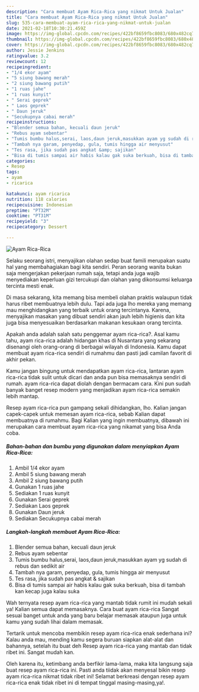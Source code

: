 ```yaml
---
description: "Cara membuat Ayam Rica-Rica yang nikmat Untuk Jualan"
title: "Cara membuat Ayam Rica-Rica yang nikmat Untuk Jualan"
slug: 535-cara-membuat-ayam-rica-rica-yang-nikmat-untuk-jualan
date: 2021-02-18T10:30:21.459Z
image: https://img-global.cpcdn.com/recipes/422bf8659fbc8083/680x482cq70/ayam-rica-rica-foto-resep-utama.jpg
thumbnail: https://img-global.cpcdn.com/recipes/422bf8659fbc8083/680x482cq70/ayam-rica-rica-foto-resep-utama.jpg
cover: https://img-global.cpcdn.com/recipes/422bf8659fbc8083/680x482cq70/ayam-rica-rica-foto-resep-utama.jpg
author: Jessie Jenkins
ratingvalue: 3.2
reviewcount: 12
recipeingredient:
- "1/4 ekor ayam"
- "5 siung bawang merah"
- "2 siung bawang putih"
- "1 ruas jahe"
- "1 ruas kunyit"
- " Serai geprek"
- " Laos geprek"
- " Daun jeruk"
- "Secukupnya cabai merah"
recipeinstructions:
- "Blender semua bahan, kecuali daun jeruk"
- "Rebus ayam sebentar"
- "Tumis bumbu halus,serai, laos,daun jeruk,masukkan ayam yg sudah di rebus dan sedikit air"
- "Tambah nya garam, penyedap, gula, tumis hingga air menyusut"
- "Tes rasa, jika sudah pas angkat &amp; sajikan"
- "Bisa di tumis sampai air habis kalau gak suka berkuah, bisa di tambah kan kecap juga kalau suka"
categories:
- Resep
tags:
- ayam
- ricarica

katakunci: ayam ricarica 
nutrition: 118 calories
recipecuisine: Indonesian
preptime: "PT32M"
cooktime: "PT31M"
recipeyield: "3"
recipecategory: Dessert

---
```



![Ayam Rica-Rica](https://img-global.cpcdn.com/recipes/422bf8659fbc8083/680x482cq70/ayam-rica-rica-foto-resep-utama.jpg)

Selaku seorang istri, menyajikan olahan sedap buat famili merupakan suatu hal yang membahagiakan bagi kita sendiri. Peran seorang  wanita bukan saja mengerjakan pekerjaan rumah saja, tetapi anda juga wajib menyediakan keperluan gizi tercukupi dan olahan yang dikonsumsi keluarga tercinta mesti enak.

Di masa  sekarang, kita memang bisa membeli olahan praktis walaupun tidak harus ribet membuatnya lebih dulu. Tapi ada juga lho mereka yang memang mau menghidangkan yang terbaik untuk orang tercintanya. Karena, menyajikan masakan yang dibuat sendiri akan jauh lebih higienis dan kita juga bisa menyesuaikan berdasarkan makanan kesukaan orang tercinta. 



Apakah anda adalah salah satu penggemar ayam rica-rica?. Asal kamu tahu, ayam rica-rica adalah hidangan khas di Nusantara yang sekarang disenangi oleh orang-orang di berbagai wilayah di Indonesia. Kamu dapat membuat ayam rica-rica sendiri di rumahmu dan pasti jadi camilan favorit di akhir pekan.

Kamu jangan bingung untuk mendapatkan ayam rica-rica, lantaran ayam rica-rica tidak sulit untuk dicari dan anda pun bisa memasaknya sendiri di rumah. ayam rica-rica dapat diolah dengan bermacam cara. Kini pun sudah banyak banget resep modern yang menjadikan ayam rica-rica semakin lebih mantap.

Resep ayam rica-rica pun gampang sekali dihidangkan, lho. Kalian jangan capek-capek untuk memesan ayam rica-rica, sebab Kalian dapat membuatnya di rumahmu. Bagi Kalian yang ingin membuatnya, dibawah ini merupakan cara membuat ayam rica-rica yang nikamat yang bisa Anda coba.

<!--inarticleads1-->

##### Bahan-bahan dan bumbu yang digunakan dalam menyiapkan Ayam Rica-Rica:

1. Ambil 1/4 ekor ayam
1. Ambil 5 siung bawang merah
1. Ambil 2 siung bawang putih
1. Gunakan 1 ruas jahe
1. Sediakan 1 ruas kunyit
1. Gunakan  Serai geprek
1. Sediakan  Laos geprek
1. Gunakan  Daun jeruk
1. Sediakan Secukupnya cabai merah




<!--inarticleads2-->

##### Langkah-langkah membuat Ayam Rica-Rica:

1. Blender semua bahan, kecuali daun jeruk
1. Rebus ayam sebentar
1. Tumis bumbu halus,serai, laos,daun jeruk,masukkan ayam yg sudah di rebus dan sedikit air
1. Tambah nya garam, penyedap, gula, tumis hingga air menyusut
1. Tes rasa, jika sudah pas angkat &amp; sajikan
1. Bisa di tumis sampai air habis kalau gak suka berkuah, bisa di tambah kan kecap juga kalau suka




Wah ternyata resep ayam rica-rica yang mantab tidak rumit ini mudah sekali ya! Kalian semua dapat memasaknya. Cara buat ayam rica-rica Sangat sesuai banget untuk anda yang baru belajar memasak ataupun juga untuk kamu yang sudah lihai dalam memasak.

Tertarik untuk mencoba membikin resep ayam rica-rica enak sederhana ini? Kalau anda mau, mending kamu segera buruan siapkan alat-alat dan bahannya, setelah itu buat deh Resep ayam rica-rica yang mantab dan tidak ribet ini. Sangat mudah kan. 

Oleh karena itu, ketimbang anda berfikir lama-lama, maka kita langsung saja buat resep ayam rica-rica ini. Pasti anda tiidak akan menyesal bikin resep ayam rica-rica nikmat tidak ribet ini! Selamat berkreasi dengan resep ayam rica-rica enak tidak ribet ini di tempat tinggal masing-masing,ya!.

